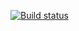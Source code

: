 [![Build status](https://ci.appveyor.com/api/projects/status/4t4g608llbomtkaf?svg=true)](https://ci.appveyor.com/project/Anastasiia86/page-object)